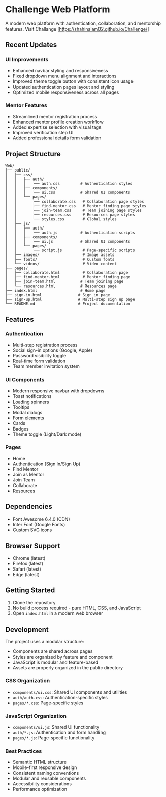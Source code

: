 # Challenge Web Platform

A modern web platform with authentication, collaboration, and mentorship features.
Visit Challange [https://shahinalam02.github.io/Challenge/]

## Recent Updates

### UI Improvements
- Enhanced navbar styling and responsiveness
- Fixed dropdown menu alignment and interactions
- Improved theme toggle button with consistent icon usage
- Updated authentication pages layout and styling
- Optimized mobile responsiveness across all pages

### Mentor Features
- Streamlined mentor registration process
- Enhanced mentor profile creation workflow
- Added expertise selection with visual tags
- Improved verification step UI
- Added professional details form validation

## Project Structure

```
Web/
├── public/
│   ├── css/
│   │   ├── auth/
│   │   │   └── auth.css         # Authentication styles
│   │   ├── components/
│   │   │   └── ui.css           # Shared UI components
│   │   └── pages/
│   │       ├── collaborate.css   # Collaboration page styles
│   │       ├── find-mentor.css   # Mentor finding page styles
│   │       ├── join-team.css     # Team joining page styles
│   │       ├── resources.css     # Resources page styles
│   │       └── styles.css        # Global styles
│   ├── js/
│   │   ├── auth/
│   │   │   └── auth.js          # Authentication scripts
│   │   ├── components/
│   │   │   └── ui.js            # Shared UI components
│   │   └── pages/
│   │       └── script.js         # Page-specific scripts
│   ├── images/                   # Image assets
│   ├── fonts/                    # Custom fonts
│   └── videos/                   # Video content
├── pages/
│   ├── collaborate.html          # Collaboration page
│   ├── find-mentor.html          # Mentor finding page
│   ├── join-team.html           # Team joining page
│   └── resources.html           # Resources page
├── index.html                   # Home page
├── sign-in.html                # Sign in page
├── sign-up.html                # Multi-step sign up page
└── README.md                   # Project documentation
```

## Features

### Authentication
- Multi-step registration process
- Social sign-in options (Google, Apple)
- Password visibility toggle
- Real-time form validation
- Team member invitation system

### UI Components
- Modern responsive navbar with dropdowns
- Toast notifications
- Loading spinners
- Tooltips
- Modal dialogs
- Form elements
- Cards
- Badges
- Theme toggle (Light/Dark mode)

### Pages
- Home
- Authentication (Sign In/Sign Up)
- Find Mentor
- Join as Mentor
- Join Team
- Collaborate
- Resources

## Dependencies

- Font Awesome 6.4.0 (CDN)
- Inter Font (Google Fonts)
- Custom SVG icons

## Browser Support

- Chrome (latest)
- Firefox (latest)
- Safari (latest)
- Edge (latest)

## Getting Started

1. Clone the repository
2. No build process required - pure HTML, CSS, and JavaScript
3. Open `index.html` in a modern web browser

## Development

The project uses a modular structure:
- Components are shared across pages
- Styles are organized by feature and component
- JavaScript is modular and feature-based
- Assets are properly organized in the public directory

### CSS Organization
- `components/ui.css`: Shared UI components and utilities
- `auth/auth.css`: Authentication-specific styles
- `pages/*.css`: Page-specific styles

### JavaScript Organization
- `components/ui.js`: Shared UI functionality
- `auth/*.js`: Authentication and form handling
- `pages/*.js`: Page-specific functionality

### Best Practices
- Semantic HTML structure
- Mobile-first responsive design
- Consistent naming conventions
- Modular and reusable components
- Accessibility considerations
- Performance optimization
